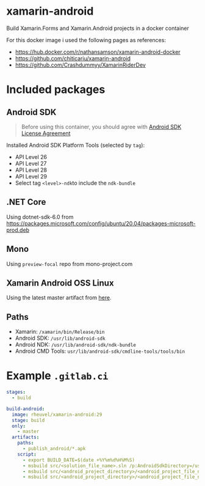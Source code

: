 # xamarin-android
Build Xamarin.Forms and Xamarin.Android projects in a docker container 

For this docker image i used the following pages as references:
* https://hub.docker.com/r/nathansamson/xamarin-android-docker
* https://github.com/chiticariu/xamarin-android
* https://github.com/Crashdummyy/XamarinRiderDev

# Included packages
## Android SDK
> Before using this container, you should agree with [Android SDK License Agreement](https://developer.android.com/studio/terms.html)

Installed Android SDK Platform Tools (selected by `tag`):
* API Level 26
* API Level 27
* API Level 28
* API Level 29
* Select tag `<level>-ndk`to include the `ndk-bundle`


## .NET Core
Using dotnet-sdk-6.0 from https://packages.microsoft.com/config/ubuntu/20.04/packages-microsoft-prod.deb

## Mono
Using `preview-focal` repo from mono-project.com

## Xamarin Android OSS Linux
Using the latest master artifact from [here](https://dev.azure.com/xamarin/public/_build?definitionId=48&_a=summary).


## Paths
* Xamarin: `/xamarin/bin/Release/bin`
* Android SDK: `/usr/lib/android-sdk`
* Android NDK: `/usr/lib/android-sdk/ndk-bundle`
* Android CMD Tools: `usr/lib/android-sdk/cmdline-tools/tools/bin`

# Example `.gitlab.ci`
```yml
stages:
  - build

build-android:
  image: rheuvel/xamarin-android:29
  stage: build
  only:
    - master
  artifacts:
    paths:
      - publish_android/*.apk
    script:
      - export BUILD_DATE=$(date +%Y%m%d%H%M%S)
      - msbuild src/<solution_file_name>.sln /p:AndroidSdkDirectory=/usr/lib/android-sdk /p:Configuration="Release" /p:Platform="Any CPU" /restore
      - msbuild src/<android_project_directory>/<android_project_file_name>.csproj /p:AndroidSdkDirectory=/usr/lib/android-sdk /p:Configuration="Release" /p:Platform="Any CPU" /t:PackageForAndroid /p:OutputPath="../../publish_android/"
      - msbuild src/<android_project_directory>/<android_project_file_name>.csproj /p:AndroidSdkDirectory=/usr/lib/android-sdk /p:Configuration="Release" /p:Platform="Any CPU" /t:SignAndroidPackage /p:OutputPath="../../publish_android/"
```
